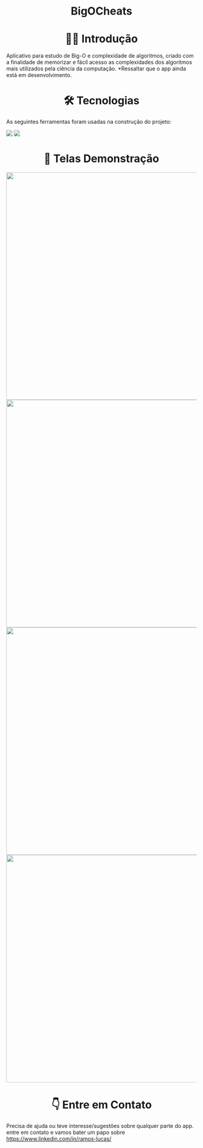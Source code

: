 <h1 align="center"> BigOCheats </h1>

<!--Versions-->

<h1 align="center"> 👩‍💻 Introdução </h1>
Aplicativo para estudo de Big-O e complexidade de algoritmos, criado com a finalidade de memorizar e fácil acesso as complexidades dos algoritmos mais utilizados pela ciência da computação. *Ressaltar que o app ainda está em desenvolvimento.

<h1 align="center"> 🛠 Tecnologias </h1>

<p> As seguintes ferramentas foram usadas na construção do projeto: </p>
<div class="row">
  <img src="https://img.shields.io/badge/Dart-v.2.16.2-blue"/>
  <img src="https://img.shields.io/badge/Flutter-v.2.10.4-green"/>
</div>


<h1 align="center"> 🦾 Telas Demonstração </h1>
<div align="center">
  <img height="600em" src="https://user-images.githubusercontent.com/58201578/168444684-2b5562ea-cc9d-477b-9dea-50fac817f13e.png"/>
  <img height="600em" src="https://user-images.githubusercontent.com/58201578/168444689-080abf91-bf8a-49dc-82c7-f3a09aa53c9e.png"/>
  <br/>
  <img height="600em" src="https://user-images.githubusercontent.com/58201578/168444693-f7f4bca3-8e15-4cb8-8485-1eafe1ab4c2c.png"/>
  <img height="600em" src="https://user-images.githubusercontent.com/58201578/168444694-ccb8d7aa-ae10-47e0-a666-ac87c36e9012.png"/>
  <br/>
</div>

<h1 align="center"> 👇 Entre em Contato </h1>

Precisa de ajuda ou teve interesse/sugestões sobre qualquer  parte do app. entre em contato e vamos bater um papo sobre
https://www.linkedin.com/in/ramos-lucas/
